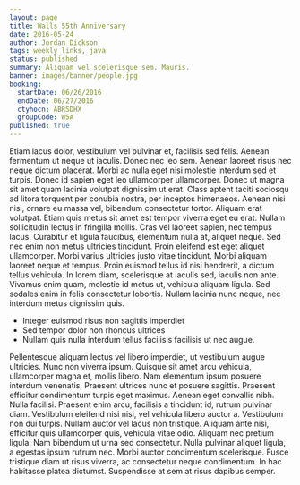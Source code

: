 ```yaml
---
layout: page
title: Walls 55th Anniversary
date: 2016-05-24
author: Jordan Dickson
tags: weekly links, java
status: published
summary: Aliquam vel scelerisque sem. Mauris.
banner: images/banner/people.jpg
booking:
  startDate: 06/26/2016
  endDate: 06/27/2016
  ctyhocn: ABRSDHX
  groupCode: W5A
published: true
---
```

Etiam lacus dolor, vestibulum vel pulvinar et, facilisis sed felis. Aenean fermentum ut neque ut iaculis. Donec nec leo sem. Aenean laoreet risus nec neque dictum placerat. Morbi ac nulla eget nisi molestie interdum sed et turpis. Donec id sapien eget leo ullamcorper ullamcorper. Donec ut magna sit amet quam lacinia volutpat dignissim ut erat. Class aptent taciti sociosqu ad litora torquent per conubia nostra, per inceptos himenaeos. Aenean nisi nisl, ornare eu massa vel, bibendum consectetur tortor. Aliquam erat volutpat. Etiam quis metus sit amet est tempor viverra eget eu erat.
Nullam sollicitudin lectus in fringilla mollis. Cras vel laoreet sapien, nec tempus lacus. Curabitur et ligula faucibus, elementum nulla at, aliquet neque. Sed nec enim non metus ultricies tincidunt. Proin eleifend est eget aliquet ullamcorper. Morbi varius ultricies justo vitae tincidunt. Morbi aliquam laoreet neque et tempus. Proin euismod tellus id nisi hendrerit, a dictum tellus vehicula. In lorem diam, scelerisque at iaculis sed, iaculis non ante. Vivamus enim quam, molestie id metus ut, vehicula aliquam ligula. Sed sodales enim in felis consectetur lobortis. Nullam lacinia nunc neque, nec interdum metus dignissim quis.

* Integer euismod risus non sagittis imperdiet
* Sed tempor dolor non rhoncus ultrices
* Nullam quis nulla interdum tellus facilisis facilisis ut nec augue.

Pellentesque aliquam lectus vel libero imperdiet, ut vestibulum augue ultricies. Nunc non viverra ipsum. Quisque sit amet arcu vehicula, ullamcorper magna et, mollis libero. Nam elementum ipsum posuere interdum venenatis. Praesent ultrices nunc et posuere sagittis. Praesent efficitur condimentum turpis eget maximus. Aenean eget convallis nibh. Nulla facilisi. Praesent enim arcu, facilisis a tincidunt id, rutrum pulvinar diam. Vestibulum eleifend nisi nisi, vel vehicula libero auctor a. Vestibulum non dui turpis. Nullam auctor vel lacus non tristique. Aliquam ante nisi, efficitur quis ullamcorper quis, vehicula vitae odio.
Aliquam nec pretium ligula. Nam bibendum ut urna sed consectetur. Nulla pulvinar aliquet ligula, a egestas ipsum rutrum nec. Morbi auctor condimentum scelerisque. Fusce tristique diam ut risus viverra, ac consectetur neque condimentum. In hac habitasse platea dictumst. Suspendisse at sem at risus dapibus semper.
